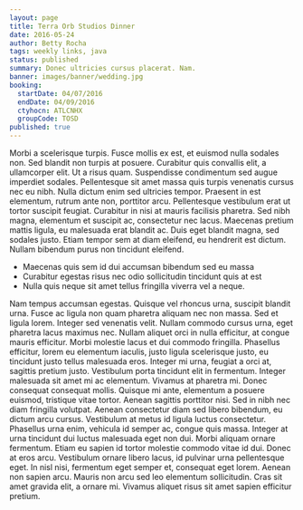 ```yaml
---
layout: page
title: Terra Orb Studios Dinner
date: 2016-05-24
author: Betty Rocha
tags: weekly links, java
status: published
summary: Donec ultricies cursus placerat. Nam.
banner: images/banner/wedding.jpg
booking:
  startDate: 04/07/2016
  endDate: 04/09/2016
  ctyhocn: ATLCNHX
  groupCode: TOSD
published: true
---
```

Morbi a scelerisque turpis. Fusce mollis ex est, et euismod nulla sodales non. Sed blandit non turpis at posuere. Curabitur quis convallis elit, a ullamcorper elit. Ut a risus quam. Suspendisse condimentum sed augue imperdiet sodales. Pellentesque sit amet massa quis turpis venenatis cursus nec eu nibh. Nulla dictum enim sed ultricies tempor. Praesent in est elementum, rutrum ante non, porttitor arcu.
Pellentesque vestibulum erat ut tortor suscipit feugiat. Curabitur in nisi at mauris facilisis pharetra. Sed nibh magna, elementum et suscipit ac, consectetur nec lacus. Maecenas pretium mattis ligula, eu malesuada erat blandit ac. Duis eget blandit magna, sed sodales justo. Etiam tempor sem at diam eleifend, eu hendrerit est dictum. Nullam bibendum purus non tincidunt eleifend.

* Maecenas quis sem id dui accumsan bibendum sed eu massa
* Curabitur egestas risus nec odio sollicitudin tincidunt quis at est
* Nulla quis neque sit amet tellus fringilla viverra vel a neque.

Nam tempus accumsan egestas. Quisque vel rhoncus urna, suscipit blandit urna. Fusce ac ligula non quam pharetra aliquam nec non massa. Sed et ligula lorem. Integer sed venenatis velit. Nullam commodo cursus urna, eget pharetra lacus maximus nec. Nullam aliquet orci in nulla efficitur, at congue mauris efficitur. Morbi molestie lacus et dui commodo fringilla. Phasellus efficitur, lorem eu elementum iaculis, justo ligula scelerisque justo, eu tincidunt justo tellus malesuada eros. Integer mi urna, feugiat a orci at, sagittis pretium justo. Vestibulum porta tincidunt elit in fermentum. Integer malesuada sit amet mi ac elementum. Vivamus at pharetra mi. Donec consequat consequat mollis.
Quisque mi ante, elementum a posuere euismod, tristique vitae tortor. Aenean sagittis porttitor nisi. Sed in nibh nec diam fringilla volutpat. Aenean consectetur diam sed libero bibendum, eu dictum arcu cursus. Vestibulum at metus id ligula luctus consectetur. Phasellus urna enim, vehicula id semper ac, congue quis massa. Integer at urna tincidunt dui luctus malesuada eget non dui. Morbi aliquam ornare fermentum. Etiam eu sapien id tortor molestie commodo vitae id dui. Donec at eros arcu. Vestibulum ornare libero lacus, id pulvinar urna pellentesque eget. In nisl nisi, fermentum eget semper et, consequat eget lorem. Aenean non sapien arcu. Mauris non arcu sed leo elementum sollicitudin. Cras sit amet gravida elit, a ornare mi. Vivamus aliquet risus sit amet sapien efficitur pretium.
